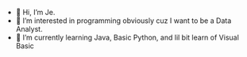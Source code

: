 - 👋 Hi, I’m Je. 
- 👀 I’m interested in programming obviously cuz I want to be a Data Analyst.
- 🌱 I’m currently learning Java, Basic Python, and lil bit learn of Visual Basic


<!---
Jeionee/Jeionee is a ✨ special ✨ repository because its `README.md` (this file) appears on your GitHub profile.
You can click the Preview link to take a look at your changes.
--->
